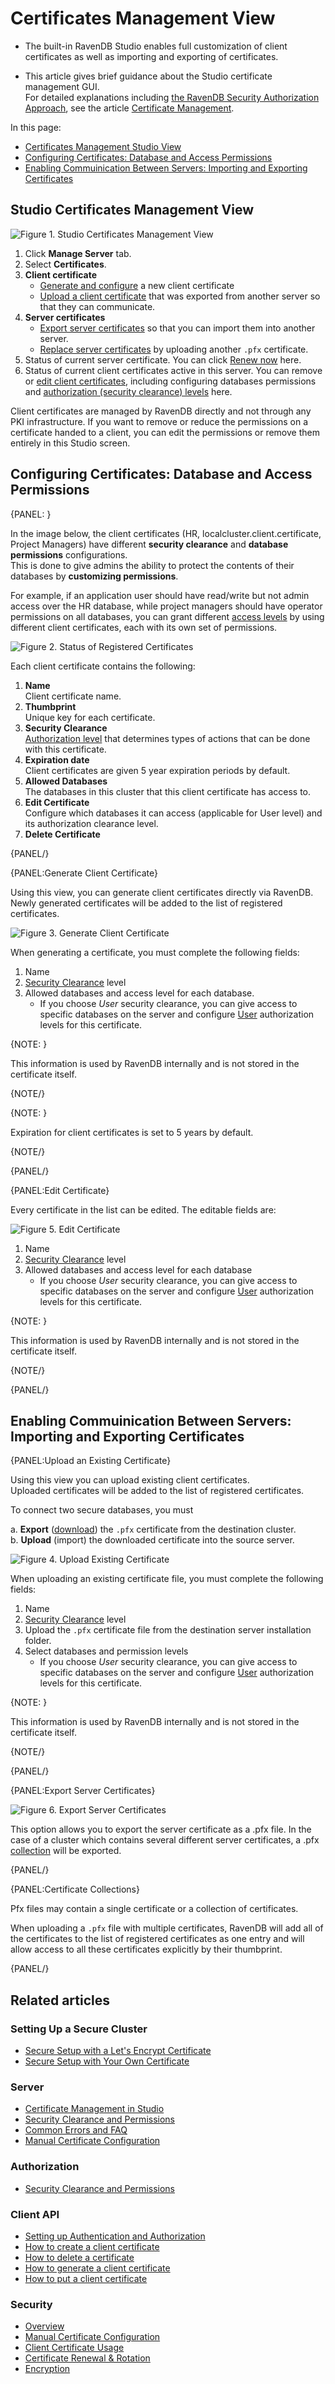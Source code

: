 ﻿# Certificates Management View

* The built-in RavenDB Studio enables full customization of client certificates as well as importing and exporting of certificates.  

* This article gives brief guidance about the Studio certificate management GUI.  
  For detailed explanations including [the RavenDB Security Authorization Approach](../../../server/security/authentication/certificate-management#the-ravendb-security-authorization-approach), see the article [Certificate Management](../../../server/security/authentication/certificate-management).  

In this page:

* [Certificates Management Studio View](../../../studio/server/certificates/server-management-certificates-view#studio-certificates-management-view)  
* [Configuring Certificates: Database and Access Permissions](../../../studio/server/certificates/server-management-certificates-view#configuring-certificates-database-and-access-permissions)  
* [Enabling Commuinication Between Servers: Importing and Exporting Certificates](../../../studio/server/certificates/server-management-certificates-view#enabling-commuinication-between-servers-importing-and-exporting-certificates)  

## Studio Certificates Management View

![Figure 1. Studio Certificates Management View](images/studio-certificates-overview.png "Studio Certificates Management View")

1. Click **Manage Server** tab.
2. Select **Certificates**.
3. **Client certificate**  
   * [Generate and configure](../../../server/security/authentication/certificate-management#generate-client-certificate) a new client certificate  
   * [Upload a client certificate](../../../server/security/authentication/certificate-management#upload-an-existing-certificate) that was exported from another server so that they can communicate.  
4. **Server certificates**  
   * [Export server certificates](../../../server/security/authentication/certificate-management#export-server-certificates) so that you can import them into another server.  
   * [Replace server certificates](../../../server/security/authentication/certificate-renewal-and-rotation) by uploading another `.pfx` certificate.  
5. Status of current server certificate. You can click [Renew now](../../../server/security/authentication/certificate-renewal-and-rotation) here.  
6. Status of current client certificates active in this server. You can remove or [edit client certificates](../../../server/security/authentication/certificate-management#edit-certificate), including configuring databases permissions and [authorization (security clearance) levels](../../../server/security/authorization/security-clearance-and-permissions#authorization-security-clearance-and-permissions) here. 

Client certificates are managed by RavenDB directly and not through any PKI infrastructure. If you want to remove
or reduce the permissions on a certificate handed to a client, you can edit the permissions or remove them entirely in this Studio screen.


## Configuring Certificates: Database and Access Permissions

{PANEL: }

In the image below, the client certificates (HR, localcluster.client.certificate, Project Managers) have different **security clearance** and **database permissions** configurations.  
This is done to give admins the ability to protect the contents of their databases by **customizing permissions**.  

For example, if an application user should have read/write but not admin access over the HR database, while project managers should have operator permissions on all databases, 
you can grant different [access levels](../../../server/security/authorization/security-clearance-and-permissions#authorization-security-clearance-and-permissions) by using different client certificates, each with its own set of permissions.  

![Figure 2. Status of Registered Certificates](images/registered.png "Status of Registered Certificates")

Each client certificate contains the following:

1. **Name**  
   Client certificate name.  
2. **Thumbprint**  
   Unique key for each certificate.  
3. **Security Clearance**  
   [Authorization level](../../../server/security/authorization/security-clearance-and-permissions#authorization-security-clearance-and-permissions) that determines types of actions that can be done with this certificate.  
4. **Expiration date**  
   Client certificates are given 5 year expiration periods by default.  
5. **Allowed Databases**  
   The databases in this cluster that this client certificate has access to.  
6. **Edit Certificate**  
   Configure which databases it can access (applicable for User level) and its authorization clearance level.  
7. **Delete Certificate**  

{PANEL/}

{PANEL:Generate Client Certificate} 

Using this view, you can generate client certificates directly via RavenDB.  
Newly generated certificates will be added to the list of registered certificates.  

![Figure 3. Generate Client Certificate](images/generate.png "Generate Client Certificate")

When generating a certificate, you must complete the following fields:

1. Name
2. [Security Clearance](../../../server/security/authorization/security-clearance-and-permissions#authorization-security-clearance-and-permissions) level
3. Allowed databases and access level for each database.  
   * If you choose *User* security clearance, you can give access to specific databases on the server and configure [User](../../../server/security/authorization/security-clearance-and-permissions#user) authorization levels for this certificate.  

{NOTE: }

This information is used by RavenDB internally and is not stored in the certificate itself.

{NOTE/}

{NOTE: }

Expiration for client certificates is set to 5 years by default.

{NOTE/}

{PANEL/}

{PANEL:Edit Certificate} 

Every certificate in the list can be edited. The editable fields are:

![Figure 5. Edit Certificate](images/edit.png "Edit Certificate")

1. Name
2. [Security Clearance](../../../server/security/authorization/security-clearance-and-permissions#authorization-security-clearance-and-permissions) level
3. Allowed databases and access level for each database
   * If you choose *User* security clearance, you can give access to specific databases on the server and configure [User](../../../server/security/authorization/security-clearance-and-permissions#user) authorization levels for this certificate.  

{NOTE: }

This information is used by RavenDB internally and is not stored in the certificate itself.

{NOTE/}

{PANEL/}

## Enabling Commuinication Between Servers: Importing and Exporting Certificates


{PANEL:Upload an Existing Certificate} 

Using this view you can upload existing client certificates.  
Uploaded certificates will be added to the list of registered certificates.  

To connect two secure databases, you must

a. **Export** ([download](../../../server/security/authentication/certificate-management#export-server-certificates)) the `.pfx` certificate from the destination cluster.  
b. **Upload** (import) the downloaded certificate into the source server.  

![Figure 4. Upload Existing Certificate](images/upload.png "Upload Existing Certificate")

When uploading an existing certificate file, you must complete the following fields:

1. Name
2. [Security Clearance](../../../server/security/authorization/security-clearance-and-permissions#authorization-security-clearance-and-permissions) level
3. Upload the `.pfx` certificate file from the destination server installation folder.
4. Select databases and permission levels
   * If you choose *User* security clearance, you can give access to specific databases on the server and configure [User](../../../server/security/authorization/security-clearance-and-permissions#user) authorization levels for this certificate.  

{NOTE: }

This information is used by RavenDB internally and is not stored in the certificate itself.

{NOTE/}

{PANEL/}


{PANEL:Export Server Certificates} 

![Figure 6. Export Server Certificates](images/export-server-certificates.png "Export Server Certificates")

This option allows you to export the server certificate as a .pfx file. In the case of a cluster which contains several different server certificates, a .pfx [collection](../../../server/security/authentication/certificate-management#certificate-collections) will be exported.

{PANEL/}

{PANEL:Certificate Collections} 

Pfx files may contain a single certificate or a collection of certificates.

When uploading a `.pfx` file with multiple certificates, RavenDB will add all of the certificates to the list of registered certificates as one entry and will allow access to all these certificates explicitly by their thumbprint.

{PANEL/}

## Related articles

### Setting Up a Secure Cluster

- [Secure Setup with a Let's Encrypt Certificate](../../../start/installation/setup-wizard#secure-setup-with-a-let)
- [Secure Setup with Your Own Certificate](../../../start/installation/setup-wizard#secure-setup-with-your-own-certificate)

### Server

- [Certificate Management in Studio](../../../server/security/authentication/certificate-management)  
- [Security Clearance and Permissions](../../../server/security/authorization/security-clearance-and-permissions)  
- [Common Errors and FAQ](../../../server/security/common-errors-and-faq)  
- [Manual Certificate Configuration](../../../server/security/authentication/certificate-configuration)  

### Authorization

- [Security Clearance and Permissions](../../../server/security/authorization/security-clearance-and-permissions)

### Client API

- [Setting up Authentication and Authorization](../../../client-api/setting-up-authentication-and-authorization)
- [How to create a client certificate](../../../client-api/operations/server-wide/certificates/create-client-certificate) 
- [How to delete a certificate](../../../client-api/operations/server-wide/certificates/delete-certificate)  
- [How to generate a client certificate](../../../client-api/operations/server-wide/certificates/create-client-certificate) 
- [How to put a client certificate](../../../client-api/operations/server-wide/certificates/put-client-certificate)  

### Security

- [Overview](../../../server/security/overview)
- [Manual Certificate Configuration](../../../server/security/authentication/certificate-configuration)
- [Client Certificate Usage](../../../server/security/authentication/client-certificate-usage)
- [Certificate Renewal & Rotation](../../../server/security/authentication/certificate-renewal-and-rotation)
- [Encryption](../../../server/security/encryption/encryption-at-rest)


